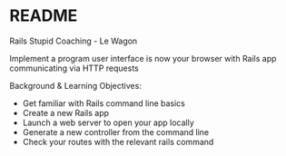 # README

Rails Stupid Coaching - Le Wagon

Implement a program user interface is now your browser with Rails app communicating via HTTP requests

Background & Learning Objectives:

- Get familiar with Rails command line basics
- Create a new Rails app
- Launch a web server to open your app locally
- Generate a new controller from the command line
- Check your routes with the relevant rails command
